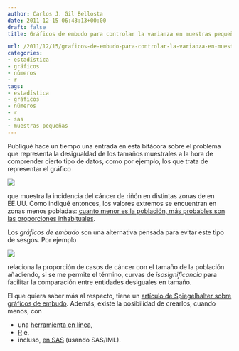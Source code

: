 ```yaml
---
author: Carlos J. Gil Bellosta
date: 2011-12-15 06:43:13+00:00
draft: false
title: Gráficos de embudo para controlar la varianza en muestras pequeñas

url: /2011/12/15/graficos-de-embudo-para-controlar-la-varianza-en-muestras-pequenas/
categories:
- estadística
- gráficos
- números
- r
tags:
- estadística
- gráficos
- números
- r
- sas
- muestras pequeñas
---
```


Publiqué hace un tiempo una entrada en esta bitácora sobre el problema que representa la desigualdad de los tamaños muestrales a la hora de comprender cierto tipo de datos, como por ejemplo, los que trata de representar el gráfico


[![](/wp-uploads/2011/08/kidney_cancer_map.gif)
](/wp-uploads/2011/08/kidney_cancer_map.gif)


que muestra la incidencia del cáncer de riñón en distintas zonas de en EE.UU. Como indiqué entonces, los valores extremos se encuentran en zonas menos pobladas: [cuanto menor es la población, más probables son las proporciones inhabituales](http://www.datanalytics.com/blog/2011/08/10/de-la-varianza-en-muestras-pequenas-y-el-problema-del-hospital/).

Los _gráficos de embudo_ son una alternativa pensada para evitar este tipo de sesgos. Por ejemplo

[![](/wp-uploads/2011/12/bowel-cancer-mortality-ra-007.jpg)
](/wp-uploads/2011/12/bowel-cancer-mortality-ra-007.jpg)

relaciona la proporción de casos de cáncer con el tamaño de la población añadiendo, si se me permite el término, curvas de _isosignificancia_ para facilitar la comparación entre entidades desiguales en tamaño.

El que quiera saber más al respecto, tiene un [artículo de Spiegelhalter sobre gráficos de embudo](http://medicine.cf.ac.uk/media/filer_public/2010/09/24/spiegelhalter_stats_in_med_funnel_plots.pdf). Además, existe la posibilidad de crearlos, cuando menos, con

* una [herramienta en línea](http://tools.erpho.org.uk/poisson.aspx),
* [R](http://blog.ouseful.info/2011/10/31/power-tools-for-aspiring-data-journalists-r/) e,
* incluso, [en SAS](http://blogs.sas.com/content/iml/2011/11/23/funnel-plots-for-proportions/) (usando SAS/IML).

